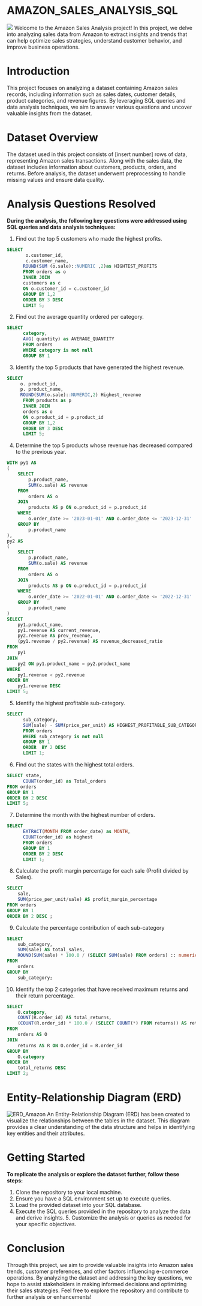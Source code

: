 # AMAZON_SALES_ANALYSIS_SQL
![](https://www.supplychain247.com/images/article/amazon_india_wide_image.jpg)
Welcome to the Amazon Sales Analysis project! In this project, we delve into analyzing sales data from Amazon to extract insights and trends that can help optimize sales strategies, understand customer behavior, and improve business operations.
# Introduction
This project focuses on analyzing a dataset containing Amazon sales records, including information such as sales dates, customer details, product categories, and revenue figures. By leveraging SQL queries and data analysis techniques, we aim to answer various questions and uncover valuable insights from the dataset.

# Dataset Overview
The dataset used in this project consists of [insert number] rows of data, representing Amazon sales transactions. Along with the sales data, the dataset includes information about customers, products, orders, and returns. Before analysis, the dataset underwent preprocessing to handle missing values and ensure data quality.

# Analysis Questions Resolved
**During the analysis, the following key questions were addressed using SQL queries and data analysis techniques:**
1. Find out the top 5 customers who made the highest profits.
```sql
SELECT
       o.customer_id,
	   c.customer_name,
	  ROUND(SUM (o.sale)::NUMERIC ,2)as HIGHTEST_PROFITS
	  FROM orders as o
	  INNER JOIN
	  customers as c
	  ON o.customer_id = c.customer_id
	  GROUP BY 1,2
	  ORDER BY 3 DESC
	  LIMIT 5;
```
2. Find out the average quantity ordered per category.
```sql
SELECT 
      category,
	  AVG( quantity) as AVERAGE_QUANTITY
	  FROM orders
	  WHERE category is not null
	  GROUP BY 1
```
3. Identify the top 5 products that have generated the highest revenue.
```sql
SELECT 
     o. product_id,
	 p. product_name,
	 ROUND(SUM(o.sale)::NUMERIC,2) Highest_revenue
	  FROM products as p
	  INNER JOIN 
	  orders as o
	  ON o.product_id = p.product_id
	  GROUP BY 1,2
	  ORDER BY 3 DESC
	  LIMIT 5;
```
4. Determine the top 5 products whose revenue has decreased compared to the previous year.
```sql
WITH py1 AS
(
    SELECT
        p.product_name,
        SUM(o.sale) AS revenue
    FROM 
        orders AS o
    JOIN 
        products AS p ON o.product_id = p.product_id
    WHERE 
        o.order_date >= '2023-01-01' AND o.order_date <= '2023-12-31'
    GROUP BY 
        p.product_name
),
py2 AS 
(
    SELECT
        p.product_name,
        SUM(o.sale) AS revenue
    FROM 
        orders AS o
    JOIN 
        products AS p ON o.product_id = p.product_id
    WHERE 
        o.order_date >= '2022-01-01' AND o.order_date <= '2022-12-31'
    GROUP BY 
        p.product_name
)
SELECT
    py1.product_name,
    py1.revenue AS current_revenue,
    py2.revenue AS prev_revenue,
    (py1.revenue / py2.revenue) AS revenue_decreased_ratio
FROM 
    py1
JOIN 
    py2 ON py1.product_name = py2.product_name
WHERE 
    py1.revenue < py2.revenue
ORDER BY 
    py1.revenue DESC
LIMIT 5;
```
5. Identify the highest profitable sub-category.
```sql
SELECT 
      sub_category,
	  SUM(sale) - SUM(price_per_unit) AS HIGHEST_PROFITABLE_SUB_CATEGORY
	  FROM orders
	  WHERE sub_category is not null
	  GROUP BY 1
	  ORDER  BY 2 DESC
	  LIMIT 1;
```
6. Find out the states with the highest total orders.
```sql
SELECT state,
      COUNT(order_id) as Total_orders
FROM orders
GROUP BY 1
ORDER BY 2 DESC
LIMIT 5;
```
   
7. Determine the month with the highest number of orders.
```sql
SELECT
      EXTRACT(MONTH FROM order_date) as MONTH,
	  COUNT(order_id) as highest
	  FROM orders
	  GROUP BY 1
	  ORDER BY 2 DESC
	  LIMIT 1;
```

8. Calculate the profit margin percentage for each sale (Profit divided by Sales).
```sql
SELECT
    sale,
    SUM(price_per_unit/sale) AS profit_margin_percentage
FROM orders
GROUP BY 1
ORDER BY 2 DESC ;
```

9. Calculate the percentage contribution of each sub-category
```sql
SELECT 
    sub_category,
    SUM(sale) AS total_sales,
    ROUND(SUM(sale) * 100.0 / (SELECT SUM(sale) FROM orders) :: numeric(10,2)) AS percentage_contribution
FROM 
    orders
GROUP BY 
    sub_category;
```
10. Identify the top 2 categories that have received maximum returns and their return 
    percentage.
```sql
SELECT 
    O.category,
    COUNT(R.order_id) AS total_returns,
    (COUNT(R.order_id) * 100.0 / (SELECT COUNT(*) FROM returns)) AS return_percentage
FROM 
    orders AS O
JOIN 
    returns AS R ON O.order_id = R.order_id
GROUP BY 
    O.category
ORDER BY 
    total_returns DESC
LIMIT 2;
```


# Entity-Relationship Diagram (ERD)

![ERD_Amazon](https://github.com/prashanth2002/AMAZON_SALES_ANALYSIS_SQL/assets/54504321/09c57d09-bd1c-4e49-bb1c-6a1e0e95a008)
An Entity-Relationship Diagram (ERD) has been created to visualize the relationships between the tables in the dataset. This diagram provides a clear understanding of the data structure and helps in identifying key entities and their attributes.

# Getting Started
**To replicate the analysis or explore the dataset further, follow these steps:**

1. Clone the repository to your local machine.
2. Ensure you have a SQL environment set up to execute queries.
3. Load the provided dataset into your SQL database.
4. Execute the SQL queries provided in the repository to analyze the data and derive insights. 5. Customize the analysis or queries as needed for your specific objectives.

# Conclusion
Through this project, we aim to provide valuable insights into Amazon sales trends, customer preferences, and other factors influencing e-commerce operations. By analyzing the dataset and addressing the key questions, we hope to assist stakeholders in making informed decisions and optimizing their sales strategies. Feel free to explore the repository and contribute to further analysis or enhancements!
